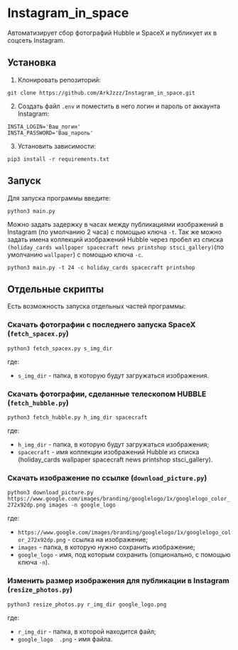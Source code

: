 # Instagram_in_space

Автоматизирует сбор фотографий Hubble и SpaceX и публикует их в соцсеть Instagram.


## Установка

1. Клонировать репозиторий:
```
git clone https://github.com/ArkJzzz/Instagram_in_space.git
```

2. Создать файл ```.env``` и поместить в него логин и пароль от аккаунта Instagram:
```
INSTA_LOGIN='Ваш_логин'
INSTA_PASSWORD='Ваш_пароль'
```

3. Установить зависимости: 
```
pip3 install -r requirements.txt
```


## Запуск

Для запуска программы введите:

```
python3 main.py 
```

Можно задать задержку в часах между публикациями изображений в Instagram (по умолчанию 2 часа) с помощью ключа ```-t```. Так же можно задать имена коллекций изображений Hubble через пробел из списка ```(holiday_cards wallpaper spacecraft news printshop stsci_gallery)```(по умолчанию ```wallpaper```) с помощью ключа  ```-c```.

```
python3 main.py -t 24 -c holiday_cards spacecraft printshop
```


## Отдельные скрипты

Есть возможность запуска отдельных частей программы:

### Скачать фотографии с последнего запуска SpaceX (```fetch_spacex.py```)

```
python3 fetch_spacex.py s_img_dir
```

где:

- ```s_img_dir``` - папка, в которую будут загружаться изображения.


### Скачать фотографии, сделанные телескопом HUBBLE (```fetch_hubble.py```)

```
python3 fetch_hubble.py h_img_dir spacecraft
```
где:

- ```h_img_dir``` - папка, в которую будут загружаться изображения;
- ```spacecraft``` - имя коллекции изображений Hubble из списка (holiday_cards wallpaper spacecraft news printshop stsci_gallery).


### Скачать изображение по ссылке (```download_picture.py```)

```python3 download_picture.py  https://www.google.com/images/branding/googlelogo/1x/googlelogo_color_272x92dp.png images -n google_logo```

где:

- ```https://www.google.com/images/branding/googlelogo/1x/googlelogo_color_272x92dp.png``` - ссылка на изображение;
- ```images``` - папка, в которую нужно сохранить изображение;
- ```google_logo```  - имя, под которым сохранить (опционально, с помощью ключа ```-n```).


### Изменить размер изображения для публикации в Instagram (```resize_photos.py```)

```
python3 resize_photos.py r_img_dir google_logo.png
```
где:

- ```r_img_dir``` - папка, в которой находится файл;
- ```google_logo  .png``` - имя файла.



 